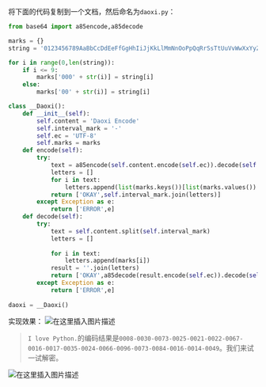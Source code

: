 将下面的代码复制到一个文档，然后命名为`daoxi.py`：
```python
from base64 import a85encode,a85decode

marks = {}
string = '0123456789AaBbCcDdEeFfGgHhIiJjKkLlMmNnOoPpQqRrSsTtUuVvWwXxYyZz`~@#$%^&*()_+{}|\/{}[]<>?:;"\'=+-.,!'

for i in range(0,len(string)):
    if i <= 9:
        marks['000' + str(i)] = string[i]
    else:
        marks['00' + str(i)] = string[i]

class __Daoxi():
    def __init__(self):
        self.content = 'Daoxi Encode'
        self.interval_mark = '-'
        self.ec = 'UTF-8'
        self.marks = marks
    def encode(self):
        try:
            text = a85encode(self.content.encode(self.ec)).decode(self.ec)
            letters = []
            for i in text:
                letters.append(list(marks.keys())[list(marks.values()).index(i)])
            return ['OKAY',self.interval_mark.join(letters)]
        except Exception as e:
            return ['ERROR',e]
    def decode(self):
        try:
            text = self.content.split(self.interval_mark)
            letters = []
                
            for i in text:
                letters.append(marks[i])
            result = ''.join(letters)
            return ['OKAY',a85decode(result.encode(self.ec)).decode(self.ec)]
        except Exception as e:
            return ['ERROR',e]
        
daoxi = __Daoxi()

```
实现效果：
![在这里插入图片描述](https://pic.2ge.org/cdn/?url=https://img-blog.csdnimg.cn/20210129105349124.png?x-oss-process=image/watermark,type_ZmFuZ3poZW5naGVpdGk,shadow_10,text_aHR0cHM6Ly9ibG9nLmNzZG4ubmV0L1BhbkRhb3hpMjAyMA==,size_16,color_FFFFFF,t_70)

> `I love Python.`的编码结果是`0008-0030-0073-0025-0021-0022-0067-0016-0017-0035-0024-0066-0096-0073-0084-0016-0014-0049`。我们来试一试解密。

![在这里插入图片描述](https://pic.2ge.org/cdn/?url=https://img-blog.csdnimg.cn/20210129105459519.png?x-oss-process=image/watermark,type_ZmFuZ3poZW5naGVpdGk,shadow_10,text_aHR0cHM6Ly9ibG9nLmNzZG4ubmV0L1BhbkRhb3hpMjAyMA==,size_16,color_FFFFFF,t_70)

